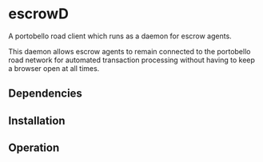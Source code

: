 # escrowD

A portobello road client which runs as a daemon for escrow agents.

This daemon allows escrow agents to remain connected to the portobello road network
for automated transaction processing without having to keep a browser open at
all times.

## Dependencies

## Installation

## Operation
